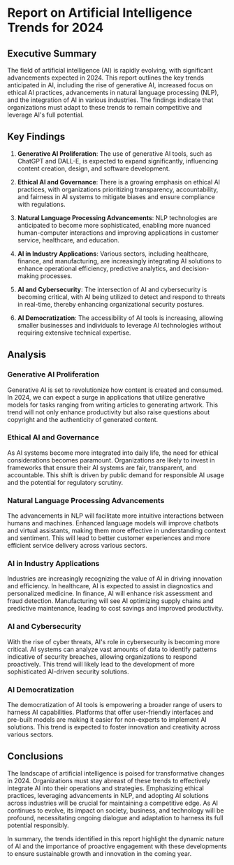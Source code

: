 # Report on Artificial Intelligence Trends for 2024

## Executive Summary

The field of artificial intelligence (AI) is rapidly evolving, with significant advancements expected in 2024. This report outlines the key trends anticipated in AI, including the rise of generative AI, increased focus on ethical AI practices, advancements in natural language processing (NLP), and the integration of AI in various industries. The findings indicate that organizations must adapt to these trends to remain competitive and leverage AI's full potential. 

## Key Findings

1. **Generative AI Proliferation**: The use of generative AI tools, such as ChatGPT and DALL-E, is expected to expand significantly, influencing content creation, design, and software development.

2. **Ethical AI and Governance**: There is a growing emphasis on ethical AI practices, with organizations prioritizing transparency, accountability, and fairness in AI systems to mitigate biases and ensure compliance with regulations.

3. **Natural Language Processing Advancements**: NLP technologies are anticipated to become more sophisticated, enabling more nuanced human-computer interactions and improving applications in customer service, healthcare, and education.

4. **AI in Industry Applications**: Various sectors, including healthcare, finance, and manufacturing, are increasingly integrating AI solutions to enhance operational efficiency, predictive analytics, and decision-making processes.

5. **AI and Cybersecurity**: The intersection of AI and cybersecurity is becoming critical, with AI being utilized to detect and respond to threats in real-time, thereby enhancing organizational security postures.

6. **AI Democratization**: The accessibility of AI tools is increasing, allowing smaller businesses and individuals to leverage AI technologies without requiring extensive technical expertise.

## Analysis

### Generative AI Proliferation

Generative AI is set to revolutionize how content is created and consumed. In 2024, we can expect a surge in applications that utilize generative models for tasks ranging from writing articles to generating artwork. This trend will not only enhance productivity but also raise questions about copyright and the authenticity of generated content.

### Ethical AI and Governance

As AI systems become more integrated into daily life, the need for ethical considerations becomes paramount. Organizations are likely to invest in frameworks that ensure their AI systems are fair, transparent, and accountable. This shift is driven by public demand for responsible AI usage and the potential for regulatory scrutiny.

### Natural Language Processing Advancements

The advancements in NLP will facilitate more intuitive interactions between humans and machines. Enhanced language models will improve chatbots and virtual assistants, making them more effective in understanding context and sentiment. This will lead to better customer experiences and more efficient service delivery across various sectors.

### AI in Industry Applications

Industries are increasingly recognizing the value of AI in driving innovation and efficiency. In healthcare, AI is expected to assist in diagnostics and personalized medicine. In finance, AI will enhance risk assessment and fraud detection. Manufacturing will see AI optimizing supply chains and predictive maintenance, leading to cost savings and improved productivity.

### AI and Cybersecurity

With the rise of cyber threats, AI's role in cybersecurity is becoming more critical. AI systems can analyze vast amounts of data to identify patterns indicative of security breaches, allowing organizations to respond proactively. This trend will likely lead to the development of more sophisticated AI-driven security solutions.

### AI Democratization

The democratization of AI tools is empowering a broader range of users to harness AI capabilities. Platforms that offer user-friendly interfaces and pre-built models are making it easier for non-experts to implement AI solutions. This trend is expected to foster innovation and creativity across various sectors.

## Conclusions

The landscape of artificial intelligence is poised for transformative changes in 2024. Organizations must stay abreast of these trends to effectively integrate AI into their operations and strategies. Emphasizing ethical practices, leveraging advancements in NLP, and adopting AI solutions across industries will be crucial for maintaining a competitive edge. As AI continues to evolve, its impact on society, business, and technology will be profound, necessitating ongoing dialogue and adaptation to harness its full potential responsibly. 

In summary, the trends identified in this report highlight the dynamic nature of AI and the importance of proactive engagement with these developments to ensure sustainable growth and innovation in the coming year.